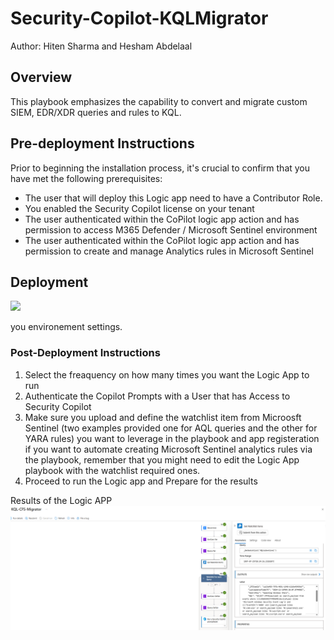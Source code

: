 # Security-Copilot-KQLMigrator
Author: Hiten Sharma and Hesham Abdelaal
## Overview
This playbook emphasizes the capability to convert and migrate custom SIEM, EDR/XDR queries and rules to KQL.

## Pre-deployment Instructions

Prior to beginning the installation process, it's crucial to confirm that you have met the following prerequisites:
- The user that will deploy this Logic app need to have a Contributor Role.
- You enabled the Security Copilot license on your tenant
- The user authenticated within the CoPilot logic app action and has permission to access M365 Defender / Microsoft Sentinel environment 
- The user authenticated within the CoPilot logic app action and has permission to create and manage Analytics rules in Microsoft Sentinel


## Deployment

 <a href="https://portal.azure.com/#create/Microsoft.Template/uri/https%3A%2F%2Fraw.githubusercontent.com%2FAzure%2FCopilot-For-Security%2Fmain%2FLogic%2520Apps%2FKQL-Migrator%2FKQLMigratorPlaybook-SecCopilot.json" target="_blank">
  <img src="https://aka.ms/deploytoazurebutton"/>
</a>

you environement settings.


### Post-Deployment Instructions

1. Select the freaquency on how many times you want the Logic App to run 
2. Authenticate the Copilot Prompts with a User that has Access to Security Copilot 
3. Make sure you upload and define the watchlist item from Microosft Sentinel (two examples provided one for AQL queries and the other for YARA rules) you want to leverage in the playbook and app registeration if you want to automate creating Microsoft Sentinel analytics rules via the playbook, remember that you might need to edit the Logic App playbook with the watchlist required ones.
3. Proceed to run the Logic app and Prepare for the results 


Results of the Logic APP
![KQLMigrator](https://github.com/Azure/Security-Copilot/blob/main/Logic%20Apps/KQL-Migrator/KQLMigratorPlaybook.png)


